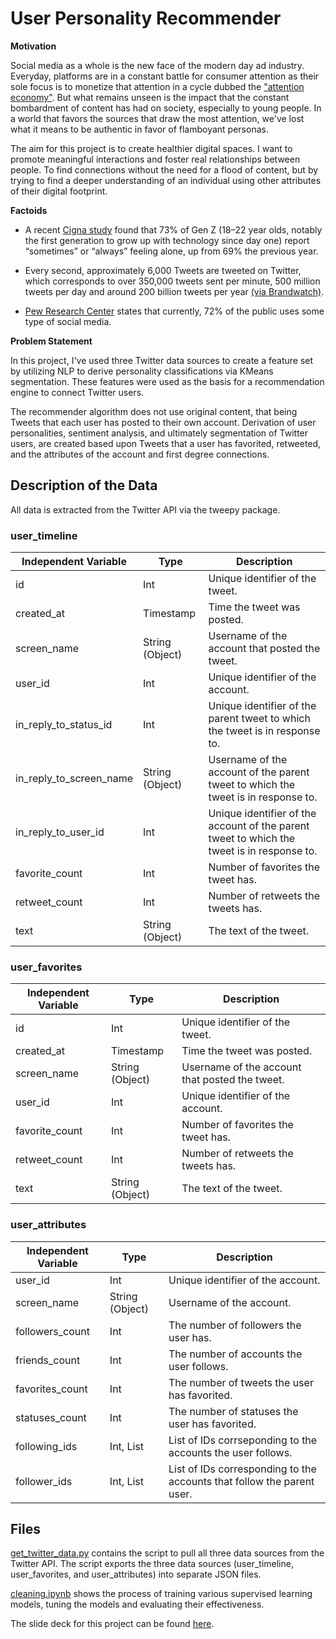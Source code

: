 # User Personality Recommender
**Motivation**

Social media as a whole is the new face of the modern day ad industry. Everyday, platforms are in a constant battle for consumer attention as their sole focus is to monetize that attention in a cycle dubbed the ["attention economy"](https://www.nngroup.com/articles/attention-economy/). But what remains unseen is the impact that the constant bombardment of content has had on society, especially to young people. In a world that favors the sources that draw the most attention, we've lost what it means to be authentic in favor of flamboyant personas.

The aim for this project is to create healthier digital spaces. I want to promote meaningful interactions and foster real relationships between people. To find connections without the need for a flood of content, but by trying to find a deeper understanding of an individual using other attributes of their digital footprint.

**Factoids**

- A recent [Cigna study](https://www.cnbc.com/2020/01/23/loneliness-is-rising-younger-workers-and-social-media-users-feel-it-most.html) found that 73% of Gen Z (18–22 year olds, notably the first generation to grow up with technology since day one) report “sometimes” or “always” feeling alone, up from 69% the previous year.

- Every second, approximately 6,000 Tweets are tweeted on Twitter, which corresponds to over 350,000 tweets sent per minute, 500 million tweets per day and around 200 billion tweets per year [(via Brandwatch)](https://www.brandwatch.com/blog/twitter-stats-and-statistics/).

- [Pew Research Center](https://www.pewresearch.org/internet/fact-sheet/social-media/) states that currently, 72% of the public uses some type of social media.

**Problem Statement** 

In this project, I've used three Twitter data sources to create a feature set by utilizing NLP to derive personality classifications via KMeans segmentation. These features were used as the basis for a recommendation engine to connect Twitter users. 

The recommender algorithm does not use original content, that being Tweets that each user has posted to their own account. Derivation of user personalities, sentiment analysis, and ultimately segmentation of Twitter users, are created based upon Tweets that a user has favorited, retweeted, and the attributes of the account and first degree connections.

## Description of the Data

All data is extracted from the Twitter API via the tweepy package. 

### user_timeline

| Independent Variable    | Type            | Description                                                  |
| ----------------------- | --------------- | ------------------------------------------------------------ |
| id                      | Int             | Unique identifier of the tweet.                              |
| created_at              | Timestamp       | Time the tweet was posted.                                   |
| screen_name             | String (Object) | Username of the account that posted the tweet.               |
| user_id                 | Int             | Unique identifier of the account.                            |
| in_reply_to_status_id   | Int             | Unique identifier of the parent tweet to which the tweet is in response to. |
| in_reply_to_screen_name | String (Object) | Username of the account of the parent tweet to which the tweet is in response to. |
| in_reply_to_user_id     | Int             | Unique identifier of the account of the parent tweet to which the tweet is in response to. |
| favorite_count          | Int             | Number of favorites the tweet has.                           |
| retweet_count           | Int             | Number of retweets the tweets has.                           |
| text                    | String (Object) | The text of the tweet.                                       |

### user_favorites

| Independent Variable | Type            | Description                                    |
| -------------------- | --------------- | ---------------------------------------------- |
| id                   | Int             | Unique identifier of the tweet.                |
| created_at           | Timestamp       | Time the tweet was posted.                     |
| screen_name          | String (Object) | Username of the account that posted the tweet. |
| user_id              | Int             | Unique identifier of the account.              |
| favorite_count       | Int             | Number of favorites the tweet has.             |
| retweet_count        | Int             | Number of retweets the tweets has.             |
| text                 | String (Object) | The text of the tweet.                         |

### user_attributes

| Independent Variable | Type            | Description                                                  |
| -------------------- | --------------- | ------------------------------------------------------------ |
| user_id              | Int             | Unique identifier of the account.                            |
| screen_name          | String (Object) | Username of the account.                                     |
| followers_count      | Int             | The number of followers the user has.                        |
| friends_count        | Int             | The number of accounts the user follows.                     |
| favorites_count      | Int             | The number of tweets the user has favorited.                 |
| statuses_count       | Int             | The number of statuses the user has favorited.               |
| following_ids        | Int, List       | List of IDs corrseponding to the accounts the user follows.  |
| follower_ids         | Int, List       | List of IDs corresponding to the accounts that follow the parent user. |

## Files

[get_twitter_data.py](https://github.com/bakabrooks/friend-recommender/blob/master/get_twitter_data.py) contains the script to pull all three data sources from the Twitter API. The script exports the three data sources (user_timeline, user_favorites, and user_attributes) into separate JSON files.



[cleaning.ipynb](https://github.com/bakabrooks/friend-recommender/blob/master/cleaning.ipynb) shows the process of training various supervised learning models, tuning the models and evaluating their effectiveness.



The slide deck for this project can be found [here](https://github.com/bakabrooks/twitter-nlp-sentiment/blob/master/project-04-slides.pdf).